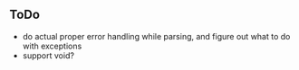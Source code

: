 ## ToDo
* do actual proper error handling while parsing, and figure out what to do with exceptions
* support void?
